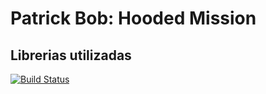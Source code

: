 # Patrick Bob: Hooded Mission

## Librerias utilizadas
 [![Build Status](https://avatars1.githubusercontent.com/u/49225255?s=200&v=4)](https://github.com/ohmiosmega)
